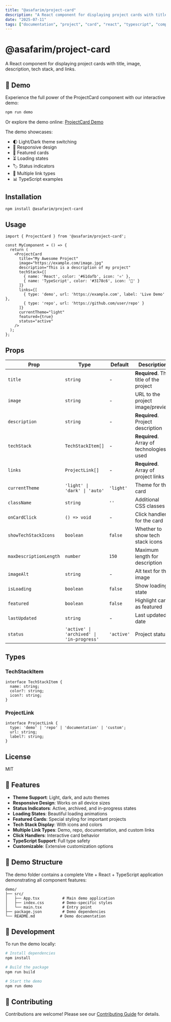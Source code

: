 ```yaml
---
title: "@asafarim/project-card"
description: "A React component for displaying project cards with title, image, description, tech stack, and links."
date: "2025-07-11"
tags: ["documentation", "project", "card", "react", "typescript", "component", "guide", "example"]
---
```


# @asafarim/project-card

A React component for displaying project cards with title, image, description, tech stack, and links.

## 🚀 Demo

Experience the full power of the ProjectCard component with our interactive demo:

```bash
npm run demo
```

Or explore the demo online: [ProjectCard Demo](https://asafarim-project-card-demo.netlify.app)

The demo showcases:
- 🌓 Light/Dark theme switching
- 📱 Responsive design
- 🎨 Featured cards
- ⏳ Loading states
- 🏷️ Status indicators
- 🔗 Multiple link types
- 📊 TypeScript examples

## Installation

```bash
npm install @asafarim/project-card
```

## Usage

```tsx
import { ProjectCard } from '@asafarim/project-card';

const MyComponent = () => {
  return (
    <ProjectCard
      title="My Awesome Project"
      image="https://example.com/image.jpg"
      description="This is a description of my project"
      techStack={[
        { name: 'React', color: '#61dafb', icon: '⚛️' },
        { name: 'TypeScript', color: '#3178c6', icon: '📘' }
      ]}
      links={[
        { type: 'demo', url: 'https://example.com', label: 'Live Demo' },
        { type: 'repo', url: 'https://github.com/user/repo' }
      ]}
      currentTheme="light"
      featured={true}
      status="active"
    />
  );
};
```

## Props

| Prop | Type | Default | Description |
|------|------|---------|-------------|
| `title` | `string` | - | **Required**. The title of the project |
| `image` | `string` | - | URL to the project image/preview |
| `description` | `string` | - | **Required**. Project description |
| `techStack` | `TechStackItem[]` | - | **Required**. Array of technologies used |
| `links` | `ProjectLink[]` | - | **Required**. Array of project links |
| `currentTheme` | `'light' \| 'dark' \| 'auto'` | `'light'` | Theme for the card |
| `className` | `string` | `''` | Additional CSS classes |
| `onCardClick` | `() => void` | - | Click handler for the card |
| `showTechStackIcons` | `boolean` | `false` | Whether to show tech stack icons |
| `maxDescriptionLength` | `number` | `150` | Maximum length for description |
| `imageAlt` | `string` | - | Alt text for the image |
| `isLoading` | `boolean` | `false` | Show loading state |
| `featured` | `boolean` | `false` | Highlight card as featured |
| `lastUpdated` | `string` | - | Last updated date |
| `status` | `'active' \| 'archived' \| 'in-progress'` | `'active'` | Project status |

## Types

### TechStackItem
```tsx
interface TechStackItem {
  name: string;
  color?: string;
  icon?: string;
}
```

### ProjectLink
```tsx
interface ProjectLink {
  type: 'demo' | 'repo' | 'documentation' | 'custom';
  url: string;
  label?: string;
}
```

## License

MIT

## 🎯 Features

- **Theme Support**: Light, dark, and auto themes
- **Responsive Design**: Works on all device sizes
- **Status Indicators**: Active, archived, and in-progress states
- **Loading States**: Beautiful loading animations
- **Featured Cards**: Special styling for important projects
- **Tech Stack Display**: With icons and colors
- **Multiple Link Types**: Demo, repo, documentation, and custom links
- **Click Handlers**: Interactive card behavior
- **TypeScript Support**: Full type safety
- **Customizable**: Extensive customization options

## 📂 Demo Structure

The demo folder contains a complete Vite + React + TypeScript application demonstrating all component features:

```
demo/
├── src/
│   ├── App.tsx          # Main demo application
│   ├── index.css        # Demo-specific styles
│   └── main.tsx         # Entry point
├── package.json         # Demo dependencies
└── README.md           # Demo documentation
```

## 🔧 Development

To run the demo locally:

```bash
# Install dependencies
npm install

# Build the package
npm run build

# Start the demo
npm run demo
```

## 🤝 Contributing

Contributions are welcome! Please see our [Contributing Guide](../../CONTRIBUTING.md) for details.